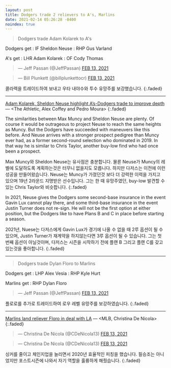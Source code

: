 ```yaml
---
layout: post
title: Dodgers trade 2 relievers to A's, Marlins
date: 2021-02-14 05:26:28 -0400
noindex: true
---
```


> Dodgers trade Adam Kolarek to A's

Dodgers get
: IF Sheldon Neuse
: RHP Gus Varland

A's get
: LHR Adam Kolarek
: OF Cody Thomas

<script async src="//platform.twitter.com/widgets.js" charset="utf-8"></script>
<blockquote class="twitter-tweet" data-lang="en">
  &mdash; Jeff Passan (@JeffPassan)
  <a href="https://twitter.com/JeffPassan/status/1360272090893541378">FEB 13, 2021</a>
</blockquote>

<script async src="//platform.twitter.com/widgets.js" charset="utf-8"></script>
<blockquote class="twitter-tweet" data-lang="en">
  &mdash; Bill Plunkett (@billplunkettocr)
  <a href="https://twitter.com/billplunkettocr/status/1360288211579228161">FEB 13, 2021</a>
</blockquote>

콜라렉을 트레이드하여 보내고 우타 내야수와 투수 유망주를 보강했습니다.
{:.faded}

---

[Adam Kolarek, Sheldon Neuse highlight A’s-Dodgers trade to improve depth](https://theathletic.com/2385079/2021/02/12/adam-kolarek-sheldon-neuse-athletics-dodgers-trade-mlb/) &mdash; <The Athletic, Alex Coffey and Pedro Moura>
{:.faded}

The similarities between Max Muncy and Sheldon Neuse are plenty. Of course it would be outrageous to project Neuse to reach the same heights as Muncy. But the Dodgers have succeeded with maneuvers like this before. And Neuse arrives with a stronger prospect pedigree than Muncy ever had, as a former second-round selection who dominated in 2019. In that way he is similar to Chris Taylor, another buy-low find who had once been a prospect.

Max Muncy와 Sheldon Neuse는 유사점은 충분합니다. 물론 Neuse가 Muncy의 레벨에 도달하도록 계획하는것은 터무니 없을지도 모릅니다. 하지만 다저스는 이전에 이런 성공을 만들어왔습니다. Neuse는 Muncy가 가졌던것 보다 더 강력한 이력을 가지고 있으며 19년 2라운드 지명받은 선수입니다. 그는 한 때 유망주였던, buy-low 발견할 수 있는 Chris Taylor와 비슷합니다.
{:.faded}

In 2021, Neuse gives the Dodgers some second-base insurance in the event Gavin Lux cannot play there, and some third-base insurance in the event Justin Turner does not re-sign. He will not be the first option at either position, but the Dodgers like to have Plans B and C in place before starting a season.

2021년, Nuese는 다저스에게 Gavin Lux가 경기에 나올 수 없을 때 2루 옵션이 될 수 있으며, Justin Turner가 재계약을 하지않는다면 3루 옵션이 될 수 있습니다. 그는 첫번째 옵션이 아닐것이며, 다저스는 시즌을 시작하기 전에 플랜 B 그리고 플랜 C를 갖고 있는것을 좋아합니다.
{:.faded}

---

> Dodgers trade Dylan Floro to Marlins

Dodgers get
: LHP Alex Vesia
: RHP Kyle Hurt

Marlins get
: RHP Dylan Floro

<script async src="//platform.twitter.com/widgets.js" charset="utf-8"></script>
<blockquote class="twitter-tweet" data-lang="en">
  &mdash; Jeff Passan (@JeffPassan)
  <a href="https://twitter.com/JeffPassan/status/1360317115979485190">FEB 13, 2021</a>
</blockquote>

플로로를 추가로 트레이드하여 로우 레벨 유망주를 보강하였습니다.
{:.faded}

---

[Marlins land reliever Floro in deal with LA](https://www.mlb.com/marlins/news/dylan-floro-traded-to-marlins) &mdash; <MLB, Christina De Nicola>
{:.faded}

<script async src="//platform.twitter.com/widgets.js" charset="utf-8"></script>
<blockquote class="twitter-tweet" data-lang="en">
  &mdash; Christina De Nicola (@CDeNicola13)
  <a href="https://twitter.com/CDeNicola13/status/1360319865224069123">FEB 13, 2021</a>
</blockquote>

<script async src="//platform.twitter.com/widgets.js" charset="utf-8"></script>
<blockquote class="twitter-tweet" data-lang="en">
  &mdash; Christina De Nicola (@CDeNicola13)
  <a href="https://twitter.com/CDeNicola13/status/1360325871693881364">FEB 13, 2021</a>
</blockquote>

싱커를 줄이고 체인지업을 늘리면서 2020년 효율적인 피칭을 했습니다. 필승조는 아니었지만 포스트시즌에 나와서 자기 역할을 훌륭하게 해줬습니다.
{:.faded}
